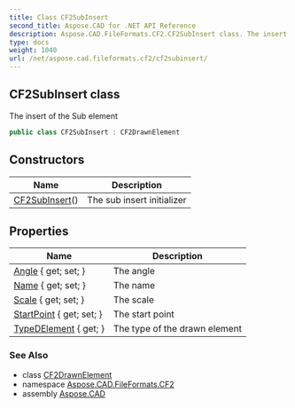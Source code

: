 ```yaml
---
title: Class CF2SubInsert
second_title: Aspose.CAD for .NET API Reference
description: Aspose.CAD.FileFormats.CF2.CF2SubInsert class. The insert of the Sub element
type: docs
weight: 1040
url: /net/aspose.cad.fileformats.cf2/cf2subinsert/
---
```

## CF2SubInsert class

The insert of the Sub element

```csharp
public class CF2SubInsert : CF2DrawnElement
```

## Constructors

| Name | Description |
| --- | --- |
| [CF2SubInsert](cf2subinsert/)() | The sub insert initializer |

## Properties

| Name | Description |
| --- | --- |
| [Angle](../../aspose.cad.fileformats.cf2/cf2subinsert/angle/) { get; set; } | The angle |
| [Name](../../aspose.cad.fileformats.cf2/cf2subinsert/name/) { get; set; } | The name |
| [Scale](../../aspose.cad.fileformats.cf2/cf2subinsert/scale/) { get; set; } | The scale |
| [StartPoint](../../aspose.cad.fileformats.cf2/cf2drawnelement/startpoint/) { get; set; } | The start point |
| [TypeDElement](../../aspose.cad.fileformats.cf2/cf2drawnelement/typedelement/) { get; } | The type of the drawn element |

### See Also

* class [CF2DrawnElement](../cf2drawnelement/)
* namespace [Aspose.CAD.FileFormats.CF2](../../aspose.cad.fileformats.cf2/)
* assembly [Aspose.CAD](../../)


